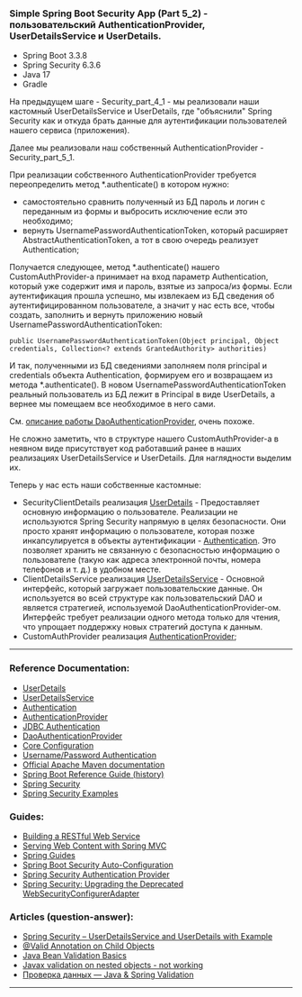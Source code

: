 ### Simple Spring Boot Security App (Part 5_2) - пользовательский AuthenticationProvider, UserDetailsService и UserDetails.

- Spring Boot 3.3.8
- Spring Security 6.3.6
- Java 17
- Gradle

На предыдущем шаге - Security_part_4_1 - мы реализовали наши кастомный UserDetailsService и UserDetails, где "объяснили" Spring Security как и 
откуда брать данные для аутентификации пользователей нашего сервиса (приложения). 

Далее мы реализовали наш собственный AuthenticationProvider - Security_part_5_1. 

При реализации собственного AuthenticationProvider требуется переопределить метод *.authenticate() в котором нужно:
- самостоятельно сравнить полученный из БД пароль и логин с переданным из формы и выбросить исключение если это необходимо;
- вернуть UsernamePasswordAuthenticationToken, который расширяет AbstractAuthenticationToken, а тот в свою очередь реализует Authentication;

Получается следующее, метод *.authenticate() нашего CustomAuthProvider-а принимает на вход параметр Authentication, который
уже содержит имя и пароль, взятые из запроса/из формы. Если аутентификация прошла успешно, мы извлекаем из БД сведения об 
аутентифицированном пользователе, а значит у нас есть все, чтобы создать, заполнить и вернуть приложению новый UsernamePasswordAuthenticationToken:

    public UsernamePasswordAuthenticationToken(Object principal, Object credentials, Collection<? extends GrantedAuthority> authorities) 

И так, полученными из БД сведениями заполняем поля principal и credentials объекта Authentication, формируем его и 
возвращаем из метода *.authenticate(). В новом UsernamePasswordAuthenticationToken реальный пользователь из БД лежит 
в Principal в виде UserDetails, а вернее мы помещаем все необходимое в него сами.

См. [описание работы DaoAuthenticationProvider](https://docs.spring.io/spring-security/reference/servlet/authentication/passwords/dao-authentication-provider.html), очень похоже.

Не сложно заметить, что в структуре нашего CustomAuthProvider-a в неявном виде присутствует код работавший ранее в наших
реализациях UserDetailsService и UserDetails. Для наглядности выделим их.

Теперь у нас есть наши собственные кастомные:
- SecurityClientDetails реализация [UserDetails](https://docs.spring.io/spring-security/site/docs/current/api/org/springframework/security/core/userdetails/UserDetails.html) - Предоставляет основную информацию о пользователе. Реализации не используются 
Spring Security напрямую в целях безопасности. Они просто хранят информацию о пользователе, которая позже инкапсулируется 
в объекты аутентификации - [Authentication](https://docs.spring.io/spring-security/reference/features/authentication/index.html). Это позволяет хранить не связанную с безопасностью информацию о пользователе 
(такую как адреса электронной почты, номера телефонов и т. д.) в удобном месте.
- ClientDetailsService реализация [UserDetailsService](https://docs.spring.io/spring-security/reference/api/java/org/springframework/security/core/userdetails/UserDetailsService.html) - Основной интерфейс, который загружает пользовательские данные. Он 
используется во всей структуре как пользовательский DAO и является стратегией, используемой DaoAuthenticationProvider-ом. 
Интерфейс требует реализации одного метода только для чтения, что упрощает поддержку новых стратегий доступа к данным.
- CustomAuthProvider реализация [AuthenticationProvider](https://docs.spring.io/spring-security/reference/api/java/org/springframework/security/authentication/AuthenticationProvider.html);
________________________________________________________________________________________________________________________
### Reference Documentation:

* [UserDetails](https://docs.spring.io/spring-security/reference/servlet/authentication/passwords/user-details.html)
* [UserDetailsService](https://docs.spring.io/spring-security/reference/servlet/authentication/passwords/user-details-service.html)
* [Authentication](https://docs.spring.io/spring-security/reference/servlet/authentication/index.html)
* [AuthenticationProvider](https://docs.spring.io/spring-security/reference/servlet/authentication/passwords/dao-authentication-provider.html)
* [JDBC Authentication](https://docs.spring.io/spring-security/reference/servlet/authentication/passwords/jdbc.html#servlet-authentication-jdbc-datasource)
* [DaoAuthenticationProvider](https://docs.spring.io/spring-security/reference/servlet/authentication/passwords/dao-authentication-provider.html)
* [Core Configuration](https://docs.spring.io/spring-security/reference/servlet/oauth2/login/core.html)
* [Username/Password Authentication](https://docs.spring.io/spring-security/reference/servlet/authentication/passwords/index.html#publish-authentication-manager-bean)
* [Official Apache Maven documentation](https://maven.apache.org/guides/index.html)
* [Spring Boot Reference Guide (history)](https://docs.spring.io/spring-boot/docs/)
* [Spring Security](https://spring.io/projects/spring-security)
* [Spring Security Examples](https://spring.io/projects/spring-security#samples)

### Guides:

* [Building a RESTful Web Service](https://spring.io/guides/gs/rest-service/)
* [Serving Web Content with Spring MVC](https://spring.io/guides/gs/serving-web-content/)
* [Spring Guides](https://spring.io/guides)
* [Spring Boot Security Auto-Configuration](https://www.baeldung.com/spring-boot-security-autoconfiguration)
* [Spring Security Authentication Provider](https://www.baeldung.com/spring-security-authentication-provider)
* [Spring Security: Upgrading the Deprecated WebSecurityConfigurerAdapter](https://www.baeldung.com/spring-deprecated-websecurityconfigureradapter)

### Articles (question-answer):

* [Spring Security – UserDetailsService and UserDetails with Example](https://www.geeksforgeeks.org/spring-security-userdetailsservice-and-userdetails-with-example/)
* [@Valid Annotation on Child Objects](https://www.baeldung.com/java-valid-annotation-child-objects)
* [Java Bean Validation Basics](https://www.baeldung.com/java-validation)
* [Javax validation on nested objects - not working](https://stackoverflow.com/questions/53999226/javax-validation-on-nested-objects-not-working)
* [Проверка данных — Java & Spring Validation](https://habr.com/ru/articles/424819/)
________________________________________________________________________________________________________________________